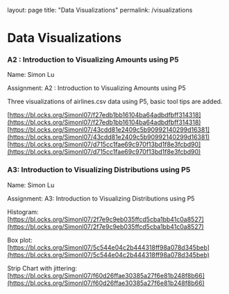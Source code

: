 layout: page
title: "Data Visualizations"
permalink: /visualizations

# Data Visualizations


### A2 : Introduction to Visualizing Amounts using P5

Name: Simon Lu 

Assignment: A2 : Introduction to Visualizing Amounts using P5

Three visualizations of airlines.csv data using P5, basic tool tips are added.

[https://bl.ocks.org/Simonl07/f27edb1bb16104ba64adbdfbff314318](https://bl.ocks.org/Simonl07/f27edb1bb16104ba64adbdfbff314318)
[https://bl.ocks.org/Simonl07/43cdd81e2409c5b90992140299d16381](https://bl.ocks.org/Simonl07/43cdd81e2409c5b90992140299d16381)
[https://bl.ocks.org/Simonl07/d715cc1fae69c970f13bd1f8e3fcbd90](https://bl.ocks.org/Simonl07/d715cc1fae69c970f13bd1f8e3fcbd90)

### A3: Introduction to Visualizing Distributions using P5

Name: Simon Lu

Assignment: A3: Introduction to Visualizing Distributions using P5

Histogram: [https://bl.ocks.org/Simonl07/2f7e9c9eb035ffcd5cba1bb41c0a8527](https://bl.ocks.org/Simonl07/2f7e9c9eb035ffcd5cba1bb41c0a8527)

Box plot: [https://bl.ocks.org/Simonl07/5c544e04c2b444318ff98a078d345beb](https://bl.ocks.org/Simonl07/5c544e04c2b444318ff98a078d345beb)

Strip Chart with jittering: [https://bl.ocks.org/Simonl07/f60d26ffae30385a27f6e81b248f8b66](https://bl.ocks.org/Simonl07/f60d26ffae30385a27f6e81b248f8b66)

